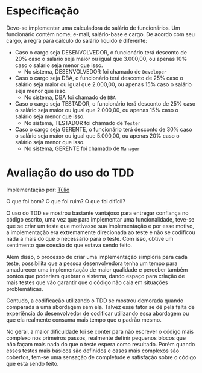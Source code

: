 # Especificação

Deve-se implementar uma calculadora de salário de funcionários. Um funcionário contém nome, e-mail, salário-base e cargo. De acordo com seu cargo, a regra para cálculo do salário líquido é diferente:

- Caso o cargo seja DESENVOLVEDOR, o funcionário terá desconto de 20% caso o salário seja maior ou igual que 3.000,00, ou apenas 10% caso o salário seja menor que isso.
  - No sistema, DESENVOLVEDOR foi chamado de `Developer`
- Caso o cargo seja DBA, o funcionário terá desconto de 25% caso o salário seja maior ou igual que 2.000,00, ou apenas 15% caso o salário seja menor que isso.
  - No sistema, DBA foi chamado de `DBA`
- Caso o cargo seja TESTADOR, o funcionário terá desconto de 25% caso o salário seja maior ou igual que 2.000,00, ou apenas 15% caso o salário seja menor que isso.
  - No sistema, TESTADOR foi chamado de `Tester`
- Caso o cargo seja GERENTE, o funcionário terá desconto de 30% caso o salário seja maior ou igual que 5.000,00, ou apenas 20% caso o salário seja menor que isso.
  - No sistema, GERENTE foi chamado de `Manager`

# Avaliação do uso do TDD

Implementação por: [Túlio](https://github.com/tulioac)

O que foi bom? O que foi ruim? O que foi difícil? 

O uso do TDD se mostrou bastante vantajoso para entregar confiança no código escrito, uma vez que para implementar uma funcionalidade, teve-se que se criar um teste que motivasse sua implementação e por esse motivo, a implementação era extremamente direcionada ao teste e não se codificou nada a mais do que o necessário para o teste. Com isso, obtive um sentimento que coesão do que estava sendo feito. 

Além disso, o processo de criar uma implementação simplória para cada teste, possibilita que a pessoa desenvolvedora tenha um tempo para amadurecer uma implementação de maior qualidade e perceber também pontos que poderiam quebrar o sistema, dando espaço para criação de mais testes que vão garantir que o código não caia em situações problemáticas. 

Contudo, a codificação utilizando o TDD se mostrou demorada quando comparada a uma abordagem sem ela. Talvez esse fator se dê pela falta de experiência do desenvolvedor de codificar utilizando essa abordagem ou que ela realmente consuma mais tempo que o padrão mesmo.

No geral, a maior dificuldade foi se conter para não escrever o código mais complexo nos primeiros passos, realmente definir pequenos blocos que não façam mais nada do que o teste espera como resultado. Porém quando esses testes mais básicos são definidos e casos mais complexos são cobertos, tem-se uma sensação de completude e satisfação sobre o código que está sendo feito.
